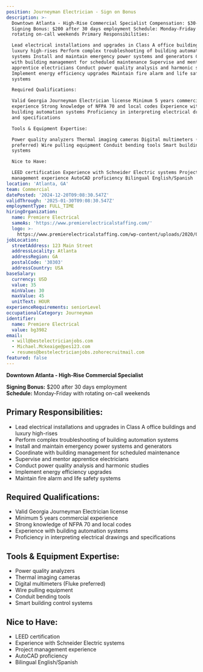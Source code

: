 ```yaml
---
position: Journeyman Electrician - Sign on Bonus
description: >-
  Downtown Atlanta - High-Rise Commercial Specialist Compensation: $30-40/hour 
  Signing Bonus: $200 after 30 days employment Schedule: Monday-Friday with
  rotating on-call weekends Primary Responsibilities:

  Lead electrical installations and upgrades in Class A office buildings and
  luxury high-rises Perform complex troubleshooting of building automation
  systems Install and maintain emergency power systems and generators Coordinate
  with building management for scheduled maintenance Supervise and mentor
  apprentice electricians Conduct power quality analysis and harmonic studies
  Implement energy efficiency upgrades Maintain fire alarm and life safety
  systems

  Required Qualifications:

  Valid Georgia Journeyman Electrician license Minimum 5 years commercial
  experience Strong knowledge of NFPA 70 and local codes Experience with
  building automation systems Proficiency in interpreting electrical drawings
  and specifications

  Tools & Equipment Expertise:

  Power quality analyzers Thermal imaging cameras Digital multimeters (Fluke
  preferred) Wire pulling equipment Conduit bending tools Smart building control
  systems

  Nice to Have:

  LEED certification Experience with Schneider Electric systems Project
  management experience AutoCAD proficiency Bilingual English/Spanish
location: 'Atlanta, GA'
team: Commercial
datePosted: '2024-12-20T09:08:30.547Z'
validThrough: '2025-01-30T09:08:30.547Z'
employmentType: FULL_TIME
hiringOrganization:
  name: Premiere Electrical
  sameAs: 'https://www.premierelectricalstaffing.com/'
  logo: >-
    https://www.premierelectricalstaffing.com/wp-content/uploads/2020/05/Premier-Electrical-Staffing-logo.png
jobLocation:
  streetAddress: 123 Main Street
  addressLocality: Atlanta
  addressRegion: GA
  postalCode: '30303'
  addressCountry: USA
baseSalary:
  currency: USD
  value: 35
  minValue: 30
  maxValue: 45
  unitText: HOUR
experienceRequirements: seniorLevel
occupationalCategory: Journeyman
identifier:
  name: Premiere Electrical
  value: bg3982
email:
  - will@bestelectricianjobs.com
  - Michael.Mckeaige@pes123.com
  - resumes@bestelectricianjobs.zohorecruitmail.com
featured: false
---
```


**Downtown Atlanta - High-Rise Commercial Specialist**

**Signing Bonus:** $200 after 30 days employment  
**Schedule:** Monday-Friday with rotating on-call weekends  

## Primary Responsibilities:
- Lead electrical installations and upgrades in Class A office buildings and luxury high-rises
- Perform complex troubleshooting of building automation systems
- Install and maintain emergency power systems and generators
- Coordinate with building management for scheduled maintenance
- Supervise and mentor apprentice electricians
- Conduct power quality analysis and harmonic studies
- Implement energy efficiency upgrades
- Maintain fire alarm and life safety systems

## Required Qualifications:
- Valid Georgia Journeyman Electrician license
- Minimum 5 years commercial experience
- Strong knowledge of NFPA 70 and local codes
- Experience with building automation systems
- Proficiency in interpreting electrical drawings and specifications

## Tools & Equipment Expertise:
- Power quality analyzers
- Thermal imaging cameras
- Digital multimeters (Fluke preferred)
- Wire pulling equipment
- Conduit bending tools
- Smart building control systems

## Nice to Have:
- LEED certification
- Experience with Schneider Electric systems
- Project management experience
- AutoCAD proficiency
- Bilingual English/Spanish
